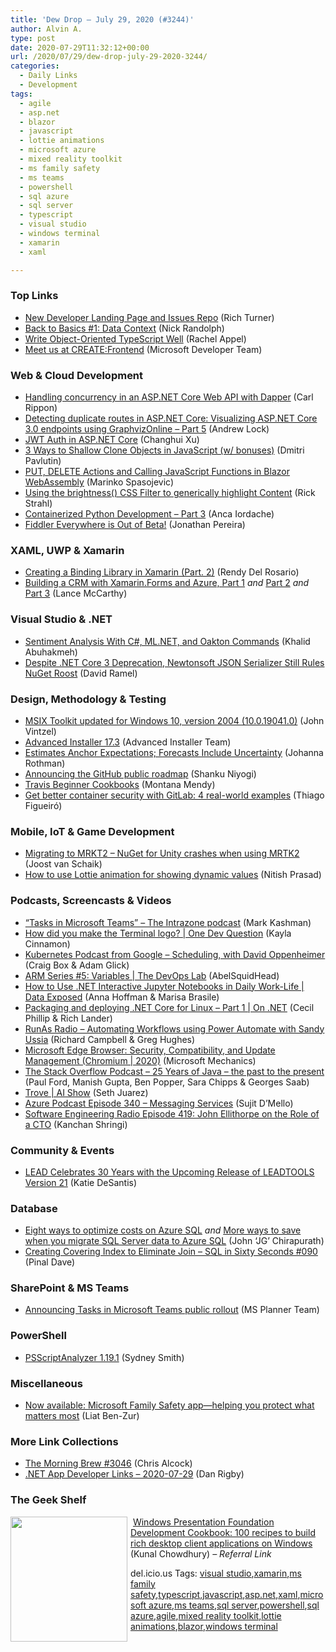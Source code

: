 ```yaml
---
title: 'Dew Drop – July 29, 2020 (#3244)'
author: Alvin A.
type: post
date: 2020-07-29T11:32:12+00:00
url: /2020/07/29/dew-drop-july-29-2020-3244/
categories:
  - Daily Links
  - Development
tags:
  - agile
  - asp.net
  - blazor
  - javascript
  - lottie animations
  - microsoft azure
  - mixed reality toolkit
  - ms family safety
  - ms teams
  - powershell
  - sql azure
  - sql server
  - typescript
  - visual studio
  - windows terminal
  - xamarin
  - xaml

---
```

### <a name="top"></a>Top Links

  * <a href="https://blogs.windows.com/windowsdeveloper/2020/07/28/new-developer-landing-page-and-issues-repo/?WT.mc_id=DX_MVP4025064" target="_blank" rel="noopener noreferrer">New Developer Landing Page and Issues Repo</a> (Rich Turner)
  * <a href="http://feedproxy.google.com/~r/NicksNetTravels/~3/TOZP8QeMF0c/" target="_blank" rel="noopener noreferrer">Back to Basics #1: Data Context</a> (Nick Randolph)
  * <a href="https://blog.jetbrains.com/dotnet/2020/07/28/write-object-oriented-typescript-well/" target="_blank" rel="noopener noreferrer">Write Object-Oriented TypeScript Well</a> (Rachel Appel)
  * <a href="http://www.youtube.com/watch?v=RzPnzTPPp1Y" target="_blank" rel="noopener noreferrer">Meet us at CREATE:Frontend</a> (Microsoft Developer Team)



### <a name="web"></a>Web & Cloud Development

  * <a href="https://www.carlrippon.com/handling-concurrency-in-an-asp-net-core-web-api-with-dapper/" target="_blank" rel="noopener noreferrer">Handling concurrency in an ASP.NET Core Web API with Dapper</a> (Carl Rippon)
  * <a href="https://andrewlock.net/detecting-duplicate-routes-in-aspnetcore/" target="_blank" rel="noopener noreferrer">Detecting duplicate routes in ASP.NET Core: Visualizing ASP.NET Core 3.0 endpoints using GraphvizOnline &#8211; Part 5</a> (Andrew Lock)
  * <a href="https://codeburst.io/jwt-auth-in-asp-net-core-148fb72bed03?source=rss----61061eb0c96b---4" target="_blank" rel="noopener noreferrer">JWT Auth in ASP.NET Core</a> (Changhui Xu)
  * <a href="https://dmitripavlutin.com/javascript-shallow-clone-objects/" target="_blank" rel="noopener noreferrer">3 Ways to Shallow Clone Objects in JavaScript (w/ bonuses)</a> (Dmitri Pavlutin)
  * <a href="https://code-maze.com/blazor-webassembly-put-delete-calling-javascript-functions/" target="_blank" rel="noopener noreferrer">PUT, DELETE Actions and Calling JavaScript Functions in Blazor WebAssembly</a> (Marinko Spasojevic)
  * <a href="http://feedproxy.google.com/~r/RickStrahl/~3/5QhO7OkVRIQ/Using-the-brightness-CSS-Filter-to-generically-highlight-Content" target="_blank" rel="noopener noreferrer">Using the brightness() CSS Filter to generically highlight Content</a> (Rick Strahl)
  * <a href="https://www.docker.com/blog/containerized-python-development-part-3/" target="_blank" rel="noopener noreferrer">Containerized Python Development – Part 3</a> (Anca Iordache)
  * <a href="https://www.telerik.com/blogs/fiddler-everywhere-web-debugging-official-release" target="_blank" rel="noopener noreferrer">Fiddler Everywhere is Out of Beta!</a> (Jonathan Pereira)



### <a name="silverlight"></a>XAML, UWP & Xamarin

  * <a href="https://www.xamboy.com/2020/07/28/creating-a-binding-library-in-xamarin-part-2/" target="_blank" rel="noopener noreferrer">Creating a Binding Library in Xamarin (Part. 2)</a> (Rendy Del Rosario)
  * <a href="https://www.telerik.com/blogs/building-a-crm-xamarin-forms-azure-part-1" target="_blank" rel="noopener noreferrer">Building a CRM with Xamarin.Forms and Azure, Part 1</a> _and_ <a href="https://www.telerik.com/blogs/building-a-crm-xamarin-forms-azure-part-2" target="_blank" rel="noopener noreferrer">Part 2</a> _and_ <a href="https://www.telerik.com/blogs/building-a-crm-xamarin-forms-azure-part-3" target="_blank" rel="noopener noreferrer">Part 3</a> (Lance McCarthy)



### <a name="dotnet"></a>Visual Studio & .NET

  * <a href="https://khalidabuhakmeh.com/sentiment-analysis-with-csharp-mldotnet-and-oakton-commands" target="_blank" rel="noopener noreferrer">Sentiment Analysis With C#, ML.NET, and Oakton Commands</a> (Khalid Abuhakmeh)
  * <a href="https://visualstudiomagazine.com/articles/2020/07/28/json-serializers.aspx" target="_blank" rel="noopener noreferrer">Despite .NET Core 3 Deprecation, Newtonsoft JSON Serializer Still Rules NuGet Roost</a> (David Ramel)



### <a name="design"></a>Design, Methodology & Testing

  * <a href="https://techcommunity.microsoft.com/t5/msix-blog/msix-toolkit-updated-for-windows-10-version-2004-10-0-19041-0/ba-p/1550737" target="_blank" rel="noopener noreferrer">MSIX Toolkit updated for Windows 10, version 2004 (10.0.19041.0)</a> (John Vintzel)
  * <a href="https://www.advancedinstaller.com/release-17.3.html" target="_blank" rel="noopener noreferrer">Advanced Installer 17.3</a> (Advanced Installer Team)
  * <a href="http://feedproxy.google.com/~r/ManagingProductDevelopment/~3/ZjDcxUlWWAo/" target="_blank" rel="noopener noreferrer">Estimates Anchor Expectations; Forecasts Include Uncertainty</a> (Johanna Rothman)
  * <a href="https://github.blog/2020-07-28-announcing-the-github-public-roadmap/" target="_blank" rel="noopener noreferrer">Announcing the GitHub public roadmap</a> (Shanku Niyogi)
  * <a href="http://blog.travis-ci.com/travis-beginner-cookbooks" target="_blank" rel="noopener noreferrer">Travis Beginner Cookbooks</a> (Montana Mendy)
  * <a href="https://about.gitlab.com/blog/2020/07/28/container-security-in-gitlab/" target="_blank" rel="noopener noreferrer">Get better container security with GitLab: 4 real-world examples</a> (Thiago Figueiró)



### <a name="mobile"></a>Mobile, IoT & Game Development

  * <a href="https://localjoost.github.io/migrating-for-mrkt2-nuget-for-unity/" target="_blank" rel="noopener noreferrer">Migrating to MRKT2 &#8211; NuGet for Unity crashes when using MRTK2</a> (Joost van Schaik)
  * <a href="http://blogs.quovantis.com/lottie-animation-for-showing-dynamic-values/" target="_blank" rel="noopener noreferrer">How to use Lottie animation for showing dynamic values</a> (Nitish Prasad)



### <a name="podcasts"></a>Podcasts, Screencasts & Videos

  * <a href="https://techcommunity.microsoft.com/t5/microsoft-sharepoint-blog/tasks-in-microsoft-teams-the-intrazone-podcast/ba-p/1546074" target="_blank" rel="noopener noreferrer">“Tasks in Microsoft Teams” – The Intrazone podcast</a> (Mark Kashman)
  * <a href="https://www.youtube.com/watch?v=eAnbO02ZD1E&feature=youtu.be" target="_blank" rel="noopener noreferrer">How did you make the Terminal logo? | One Dev Question</a> (Kayla Cinnamon)
  * <a href="https://kubernetespodcast.com/episode/114-scheduling/" target="_blank" rel="noopener noreferrer">Kubernetes Podcast from Google &#8211; Scheduling, with David Oppenheimer</a> (Craig Box & Adam Glick)
  * <a href="https://channel9.msdn.com/Shows/DevOps-Lab/ARM-Series-5-Variables?WT.mc_id=DX_MVP4025064" target="_blank" rel="noopener noreferrer">ARM Series #5: Variables | The DevOps Lab</a> (AbelSquidHead)
  * <a href="https://channel9.msdn.com/Shows/Data-Exposed/Jupyter-Launch-NET-Interactive-Notebooks--Data-Exposed-MVP-Edition?WT.mc_id=DX_MVP4025064" target="_blank" rel="noopener noreferrer">How to Use .NET Interactive Jupyter Notebooks in Daily Work-Life | Data Exposed</a> (Anna Hoffman & Marisa Brasile)
  * <a href="https://channel9.msdn.com/Shows/On-NET/Packaging-and-deploying-NET-Core-for-Linux-Part-1?WT.mc_id=DX_MVP4025064" target="_blank" rel="noopener noreferrer">Packaging and deploying .NET Core for Linux &#8211; Part 1 | On .NET</a> (Cecil Phillip & Rich Lander)
  * <a href="http://feedproxy.google.com/~r/RunaAsRadioWma/~3/kqy3IbJAC2Q/default.aspx" target="_blank" rel="noopener noreferrer">RunAs Radio &#8211; Automating Workflows using Power Automate with Sandy Ussia</a> (Richard Campbell & Greg Hughes)
  * <a href="http://www.youtube.com/watch?v=uMmh_gNaM4I" target="_blank" rel="noopener noreferrer">Microsoft Edge Browser: Security, Compatibility, and Update Management (Chromium | 2020)</a> (Microsoft Mechanics)
  * <a href="https://the-stack-overflow-podcast.simplecast.com/episodes/25-years-of-java-the-past-to-the-present-dMg_kmZ2" target="_blank" rel="noopener noreferrer">The Stack Overflow Podcast &#8211; 25 Years of Java &#8211; the past to the present</a> (Paul Ford, Manish Gupta, Ben Popper, Sara Chipps & Georges Saab)
  * <a href="https://channel9.msdn.com/Shows/AI-Show/Trove?WT.mc_id=DX_MVP4025064" target="_blank" rel="noopener noreferrer">Trove | AI Show</a> (Seth Juarez)
  * <a href="http://azpodcast.azurewebsites.net/post/Episode-340-Messaging-Services" target="_blank" rel="noopener noreferrer">Azure Podcast Episode 340 &#8211; Messaging Services</a> (Sujit D&#8217;Mello)
  * <a href="https://www.se-radio.net/2020/07/episode-419-john-ellithorpe-on-the-role-of-a-cto/" target="_blank" rel="noopener noreferrer">Software Engineering Radio Episode 419: John Ellithorpe on the Role of a CTO</a> (Kanchan Shringi)



### <a name="events"></a>Community & Events

  * <a href="https://www.leadtools.com/blog/general/lead-celebrates-30-years-upcoming-release-leadtools-version-21/" target="_blank" rel="noopener noreferrer">LEAD Celebrates 30 Years with the Upcoming Release of LEADTOOLS Version 21</a> (Katie DeSantis)



### <a name="sql"></a>Database

  * <a href="https://azure.microsoft.com/blog/eight-ways-to-optimize-costs-on-azure-sql/" target="_blank" rel="noopener noreferrer">Eight ways to optimize costs on Azure SQL</a> _and_ <a href="https://cloudblogs.microsoft.com/sqlserver/2020/07/28/more-ways-to-save-when-you-migrate-sql-server-data-to-azure-sql/" target="_blank" rel="noopener noreferrer">More ways to save when you migrate SQL Server data to Azure SQL</a> (John &#8216;JG&#8217; Chirapurath)
  * <a href="https://blog.sqlauthority.com/2020/07/29/creating-covering-index-to-eliminate-join-sql-in-sixty-seconds-090/?utm_source=rss&utm_medium=rss&utm_campaign=creating-covering-index-to-eliminate-join-sql-in-sixty-seconds-090" target="_blank" rel="noopener noreferrer">Creating Covering Index to Eliminate Join – SQL in Sixty Seconds #090</a> (Pinal Dave)



### <a name="sp"></a>SharePoint & MS Teams

  * <a href="https://techcommunity.microsoft.com/t5/planner-blog/announcing-tasks-in-microsoft-teams-public-rollout/ba-p/1502225" target="_blank" rel="noopener noreferrer">Announcing Tasks in Microsoft Teams public rollout</a> (MS Planner Team)



### <a name="ps"></a>PowerShell

  * <a href="https://devblogs.microsoft.com/powershell/psscriptanalyzer-1-19-1/" target="_blank" rel="noopener noreferrer">PSScriptAnalyzer 1.19.1</a> (Sydney Smith)



### <a name="misc"></a>Miscellaneous

  * <a href="https://www.microsoft.com/en-us/microsoft-365/blog/2020/07/28/microsoft-family-safety-app-helping-protect-what-matters-most/" target="_blank" rel="noopener noreferrer">Now available: Microsoft Family Safety app—helping you protect what matters most</a> (Liat Ben-Zur)



### <a name="links"></a>More Link Collections

  * <a href="http://feedproxy.google.com/~r/ReflectivePerspective/~3/bZ2zCzITTpc/" target="_blank" rel="noopener noreferrer">The Morning Brew #3046</a> (Chris Alcock)
  * <a href="https://links.danrigby.com/2020/07/app-developer-links-2020-07-29/" target="_blank" rel="noopener noreferrer">.NET App Developer Links &#8211; 2020-07-29</a> (Dan Rigby)



### <a name="shelf"></a>The Geek Shelf

<img loading="lazy" decoding="async" width="187" height="200" align="left" style="margin: 0px 5px 10px 0px; border: 0px currentcolor; border-image: none; float: left; display: inline; background-image: none;" src="https://m.media-amazon.com/images/I/61vmAquAK7L._AC_UL320_.jpg" border="0" /> &nbsp;<a href="https://www.amazon.com/Windows-Presentation-Foundation-Development-Cookbook/dp/1788399803/?tag=amavin-20" target="_blank" rel="noopener noreferrer">Windows Presentation Foundation Development Cookbook: 100 recipes to build rich desktop client applications on Windows</a> (Kunal Chowdhury) _&#8211; Referral Link_







<div class="wlWriterEditableSmartContent" id="scid:77ECF5F8-D252-44F5-B4EB-D463C5396A79:9892f35b-148c-4ab2-a212-7a29ac7fd1bd" style="margin: 0px; padding: 0px; float: none; display: inline;">
  del.icio.us Tags: <a href="http://del.icio.us/popular/visual+studio" rel="tag">visual studio</a>,<a href="http://del.icio.us/popular/xamarin" rel="tag">xamarin</a>,<a href="http://del.icio.us/popular/ms+family+safety" rel="tag">ms family safety</a>,<a href="http://del.icio.us/popular/typescript" rel="tag">typescript</a>,<a href="http://del.icio.us/popular/javascript" rel="tag">javascript</a>,<a href="http://del.icio.us/popular/asp.net" rel="tag">asp.net</a>,<a href="http://del.icio.us/popular/xaml" rel="tag">xaml</a>,<a href="http://del.icio.us/popular/microsoft+azure" rel="tag">microsoft azure</a>,<a href="http://del.icio.us/popular/ms+teams" rel="tag">ms teams</a>,<a href="http://del.icio.us/popular/sql+server" rel="tag">sql server</a>,<a href="http://del.icio.us/popular/powershell" rel="tag">powershell</a>,<a href="http://del.icio.us/popular/sql+azure" rel="tag">sql azure</a>,<a href="http://del.icio.us/popular/agile" rel="tag">agile</a>,<a href="http://del.icio.us/popular/mixed+reality+toolkit" rel="tag">mixed reality toolkit</a>,<a href="http://del.icio.us/popular/lottie+animations" rel="tag">lottie animations</a>,<a href="http://del.icio.us/popular/blazor" rel="tag">blazor</a>,<a href="http://del.icio.us/popular/windows+terminal" rel="tag">windows terminal</a>
</div>
